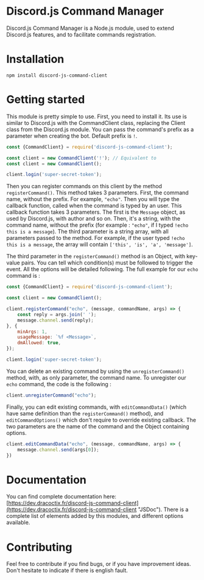 # Discord.js Command Manager
Discord.js Command Manager is a Node.js module, used to extend Discord.js features, 
and to facilitate commands registration.

# Installation
`npm install discord-js-command-client`

# Getting started
This module is pretty simple to use. First, you need to install it. Its use is
similar to Discord.js with the CommandClient class, replacing
the Client class from the Discord.js module. You can pass the command's prefix as a
parameter when creating the bot. Default prefix is `!`.
```javascript
const {CommandClient} = require('discord-js-command-client');

const client = new CommandClient('!'); // Equivalent to
const client = new CommandClient();

client.login('super-secret-token');
```

Then you can register commands on this client by the method `registerCommand()`. This
method takes 3 parameters. First, the command name, without the prefix. For example, 
`"echo"`. Then you will type the callback function, called when the command is typed
by an user. This callback function takes 3 parameters. The first is the `Message` object,
as used by Discord.js, with author and so on. Then, it's a string, with the command name,
without the prefix (for example : `"echo"`, if  I typed `!echo this is a message`). The
third parameter is a string array, with all parameters passed to the method. For example,
if the user typed `!echo this is a message`, the array will contain `['this', 'is',
'a', 'message']`.

The third parameter in the `registerCommand()` method is an Object, with key-value pairs.
You can tell which condition(s) must be followed to trigger the event. All the options
will be detailed following. The full example for our `echo` command is :
```javascript
const {CommandClient} = require('discord-js-command-client');

const client = new CommandClient();

client.registerCommand("echo", (message, commandName, args) => {
    const reply = args.join(' ');
    message.channel.send(reply);
}, {
    minArgs: 1,
    usageMessage: `%f <Message>`,
    dmAllowed: true,
});

client.login('super-secret-token');
```

You can delete an existing command by using the `unregisterCommand()` method, with, as
only parameter, the command name. To unregister our `echo` command, the code is the
following :
```javascript
client.unregisterCommand("echo");
```

Finally, you can edit existing commands, with `editCommandData()` (which have same
definition than the `registerCommand()` method), and `editCommandOptions()` which
don't require to override existing callback. The two parameters are the name of the
command and the Object containing options.
```javascript
client.editCommandData("echo", (message, commandName, args) => {
    message.channel.send(args[0]);
})
``` 

# Documentation
You can find complete documentation here: [https://dev.dracoctix.fr/discord-js-command-client](https://dev.dracoctix.fr/discord-js-command-client "JSDoc").
There is a complete list of elements added by this modules, and different options available.

# Contributing
Feel free to contribute if you find bugs, or if you have improvement ideas. Don't hesitate to
indicate if there is english fault.
